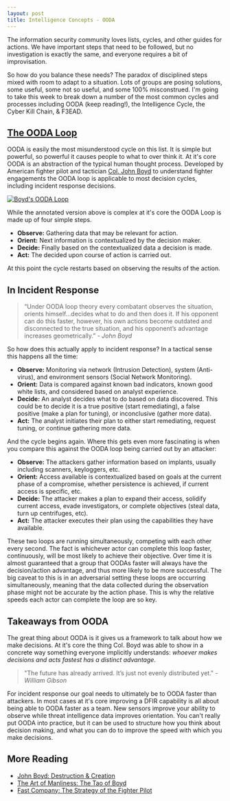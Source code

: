 ```yaml
---
layout: post
title: Intelligence Concepts - OODA
---
```


The information security community loves lists, cycles, and other guides for actions. We have important steps that need to be followed, but no investigation is exactly the same, and everyone requires a bit of improvisation.

So how do you balance these needs? The paradox of disciplined steps mixed with room to adapt to a situation. Lots of groups are posing solutions, some useful, some not so useful, and some 100% misconstrued. I'm going to take this week to break down a number of the most common cycles and processes including OODA (keep reading!), the Intelligence Cycle, the Cyber Kill Chain, & F3EAD.

## [The OODA Loop](http://en.wikipedia.org/wiki/OODA_loop)
OODA is easily the most misunderstood cycle on this list. It is simple but powerful, so powerful it causes people to what to over think it. At it's core OODA is an abstraction of the typical human thought process. Developed by American fighter pilot and tactician [Col. John Boyd](http://en.wikipedia.org/wiki/John_Boyd_(military_strategist)) to understand fighter engagements the OODA loop is applicable to most decision cycles, including incident response decisions.

[![Boyd's OODA Loop](http://upload.wikimedia.org/wikipedia/commons/3/3a/OODA.Boyd.svg)](http://en.wikipedia.org/wiki/OODA_loop)

While the annotated version above is complex at it's core the OODA Loop is made up of four simple steps.

- __Observe:__ Gathering data that may be relevant for action.
- __Orient:__ Next information is contextualized by the decision maker.
- __Decide:__ Finally based on the contextualized data a decision is made.
- __Act:__ The decided upon course of action is carried out.

At this point the cycle restarts based on observing the results of the action.

## In Incident Response

> “Under OODA loop theory every combatant observes the situation, orients himself…decides what to do and then does it. If his opponent can do this faster, however, his own actions become outdated and disconnected to the true situation, and his opponent’s advantage increases geometrically.” _- John Boyd_

So how does this actually apply to incident response? In a tactical sense this happens all the time:

- __Observe:__ Monitoring via network (Intrusion Detection), system (Anti-virus), and environment sensors (Social Network Monitoring).
- __Orient:__ Data is compared against known bad indicators, known good white lists, and considered based on analyst experience.
- __Decide:__ An analyst decides what to do based on data discovered. This could be to decide it is a true positive (start remediating), a false positive (make a plan for tuning), or inconclusive (gather more data).
- __Act:__ The analyst initiates their plan to either start remediating, request tuning, or continue gathering more data.

And the cycle begins again. Where this gets even more fascinating is when you compare this against the OODA loop being carried out by an attacker:

- __Observe:__ The attackers gather information based on implants, usually including scanners, keyloggers, etc.
- __Orient:__ Access available is contextualized based on goals at the current phase of a compromise, whether persistence is achieved, if current access is specific, etc.
- __Decide:__ The attacker makes a plan to expand their access, solidify current access, evade investigators, or complete objectives (steal data, turn up centrifuges, etc).
- __Act:__ The attacker executes their plan using the capabilities they have available.

These two loops are running simultaneously, competing with each other every second. The fact is whichever actor can complete this loop faster, continuously, will be most likely to achieve their objective. Over time it is almost guaranteed that a group that OODAs faster will always have the decision/action advantage, and thus more likely to be more successful. The big caveat to this is in an adversarial setting these loops are occurring simultaneously, meaning that the data collected during the observation phase might not be accurate by the action phase. This is why the relative speeds each actor can complete the loop are so key.

## Takeaways from OODA

The great thing about OODA is it gives us a framework to talk about how we make decisions. At it's core the thing Col. Boyd was able to show in a concrete way something everyone implicitly understands: _whoever makes decisions and acts fastest has a distinct advantage_.

> "The future has already arrived. It’s just not evenly distributed yet." _- William Gibson_

For incident response our goal needs to ultimately be to OODA faster than attackers. In most cases at it's core improving a DFIR capability is all about being able to OODA faster as a team. New sensors improve your ability to observe while threat intelligence data improves orientation. You can't really put OODA into practice, but it can be used to structure how you think about decision making, and what you can do to improve the speed with which you make decisions.  


## More Reading
- [<i class="fa fa-file-pdf-o"></i> John Boyd: Destruction & Creation](http://www.goalsys.com/books/documents/DESTRUCTION_AND_CREATION.pdf)
- [The Art of Manliness: The Tao of Boyd](http://www.artofmanliness.com/2014/09/15/ooda-loop/)
- [Fast Company: The Strategy of the Fighter Pilot](http://www.fastcompany.com/44983/strategy-fighter-pilot)

